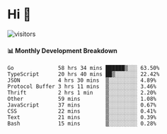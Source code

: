 # Hi 👋
 
![visitors](https://visitor-badge.glitch.me/badge?page_id=sorcererxw.sorcererx)

#### 📊 Monthly Development Breakdown

<!--START_SECTION:waka-->
```text
Go              58 hrs 34 mins ██████▒░░░ 63.50%
TypeScript      20 hrs 40 mins ██▒░░░░░░░ 22.42%
JSON            4 hrs 30 mins  ▒░░░░░░░░░ 4.89%
Protocol Buffer 3 hrs 11 mins  ▒░░░░░░░░░ 3.46%
Thrift          2 hrs 1 min    ▒░░░░░░░░░ 2.20%
Other           59 mins        ▒░░░░░░░░░ 1.08%
JavaScript      37 mins        ▒░░░░░░░░░ 0.67%
CSS             22 mins        ▒░░░░░░░░░ 0.41%
Text            21 mins        ▒░░░░░░░░░ 0.39%
Bash            15 mins        ▒░░░░░░░░░ 0.28%
```
<!--END_SECTION:waka-->

